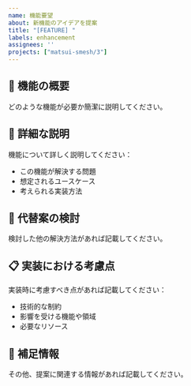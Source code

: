```yaml
---
name: 機能要望
about: 新機能のアイデアを提案
title: "[FEATURE] "
labels: enhancement
assignees: ''
projects: ["matsui-smesh/3"]
---
```


## 🎯 機能の概要
どのような機能が必要か簡潔に説明してください。

## 📝 詳細な説明
機能について詳しく説明してください：
- この機能が解決する問題
- 想定されるユースケース
- 考えられる実装方法

## 🔄 代替案の検討
検討した他の解決方法があれば記載してください。

## 📋 実装における考慮点
実装時に考慮すべき点があれば記載してください：
- 技術的な制約
- 影響を受ける機能や領域
- 必要なリソース

## 📝 補足情報
その他、提案に関連する情報があれば記載してください。
